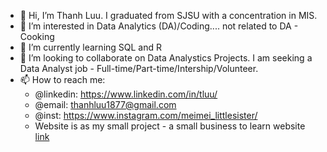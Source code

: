 - 👋 Hi, I’m Thanh Luu. I graduated from SJSU with a concentration in MIS. 
- 👀 I’m interested in Data Analytics (DA)/Coding.... not related to DA - Cooking 
- 🌱 I’m currently learning SQL and R 
- 💞️ I’m looking to collaborate on Data Analystics Projects. I am seeking a Data Analyst job - Full-time/Part-time/Intership/Volunteer. 
- 📫 How to reach me:
  * @linkedin: https://www.linkedin.com/in/tluu/
  * @email: <thanhluu1877@gmail.com>
  * @inst: https://www.instagram.com/meimei_littlesister/
  * Website is as my small project - a small business to learn website [link](https://www.linkedin.com/in/tluu/)
<!---
thlu1902/thlu1902 is a ✨ special ✨ repository because its `README.md` (this file) appears on your GitHub profile.
You can click the Preview link to take a look at your changes.
--->
